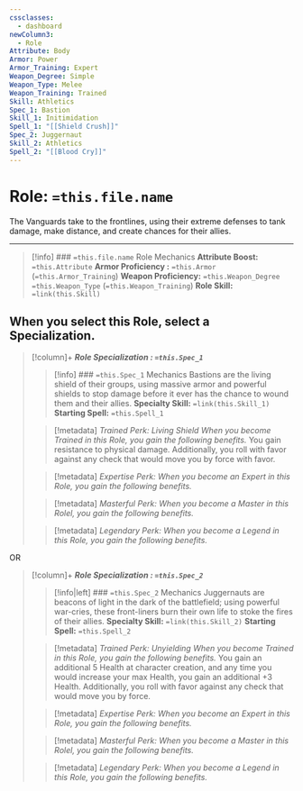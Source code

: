 ```yaml
---
cssclasses:
  - dashboard
newColumn3:
  - Role
Attribute: Body
Armor: Power
Armor_Training: Expert
Weapon_Degree: Simple
Weapon_Type: Melee
Weapon_Training: Trained
Skill: Athletics
Spec_1: Bastion
Skill_1: Initimidation
Spell_1: "[[Shield Crush]]"
Spec_2: Juggernaut
Skill_2: Athletics
Spell_2: "[[Blood Cry]]"
---
```

# Role: `=this.file.name`
The Vanguards take to the frontlines, using their extreme defenses to tank damage, make distance, and create chances for their allies.
- - -
>[!info] ### `=this.file.name` Role Mechanics
> **Attribute Boost:** `=this.Attribute`
> **Armor Proficiency :** `=this.Armor` (`=this.Armor_Training`)
> **Weapon Proficiency:** `=this.Weapon_Degree` `=this.Weapon_Type` (`=this.Weapon_Training`)
> **Role Skill:** `=link(this.Skill)`

## When you select  this Role,  select  a  Specialization. 
>[!column]+ ***Role Specialization : `=this.Spec_1`*** 
>>[!info] ### `=this.Spec_1` Mechanics
>Bastions are the living shield of their groups, using massive armor and powerful shields to stop damage before it ever has the chance to wound them and their allies. 
> **Specialty Skill:** `=link(this.Skill_1)`
> **Starting Spell:** `=this.Spell_1`
> 
>> [!metadata] *Trained Perk: Living Shield*
>> *When you become Trained in this Role, you gain the following benefits.*
>> You gain resistance to physical damage. Additionally, you roll with favor against any check that would move you by force with favor.
>
>> [!metadata] *Expertise Perk:*
>> *When you become an Expert in this Role, you gain the following benefits.*
>
>> [!metadata] *Masterful Perk:*
>>*When you become a Master in this Rolel, you gain the following benefits.*
>
>> [!metadata] *Legendary Perk:*
>>*When you become a Legend in this Role, you gain the following benefits.*

OR

>[!column]+ ***Role Specialization : `=this.Spec_2`***
>>[!info|left] ### `=this.Spec_2` Mechanics
>Juggernauts are beacons of light in the dark of the battlefield; using powerful war-cries, these front-liners burn their own life to stoke the fires of their allies. 
> **Specialty Skill:** `=link(this.Skill_2)`
> **Starting Spell:** `=this.Spell_2`
> 
>> [!metadata] *Trained Perk: Unyielding*
>> *When you become Trained in this Role, you gain the following benefits.*
>> You gain an additional 5 Health at character creation, and any time you would increase your max Health, you gain an additional +3 Health. Additionally, you roll with favor against any check that would move you by force.
>
>> [!metadata] *Expertise Perk:*
>> *When you become an Expert in this Role, you gain the following benefits.*
>
>> [!metadata] *Masterful Perk:*
>>*When you become a Master in this Rolel, you gain the following benefits.*
>
>> [!metadata] *Legendary Perk:*
>>*When you become a Legend in this Role, you gain the following benefits.*